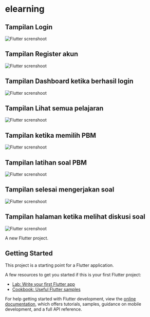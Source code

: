# elearning

## Tampilan Login

![Flutter screnshoot](https://github.com/Prastyo-EL/elearning/blob/main/assets/hasil/loginpage.png)

## Tampilan Register akun

![Flutter screnshoot](https://github.com/Prastyo-EL/elearning/blob/main/assets/hasil/registeruserpage.png)

## Tampilan Dashboard ketika berhasil login

![Flutter screnshoot](https://github.com/Prastyo-EL/elearning/blob/main/assets/hasil/updatedashboard.png)

## Tampilan Lihat semua pelajaran

![Flutter screnshoot](https://github.com/Prastyo-EL/elearning/blob/main/assets/hasil/lihatsemuamatapelajaran.png)

## Tampilan ketika memilih PBM

![Flutter screnshoot](https://github.com/Prastyo-EL/elearning/blob/main/assets/hasil/memilihPBM.png)

## Tampilan latihan soal PBM

![Flutter screnshoot](https://github.com/Prastyo-EL/elearning/blob/main/assets/hasil/kerjakansoal.png)

## Tampilan selesai mengerjakan soal

![Flutter screnshoot](https://github.com/Prastyo-EL/elearning/blob/main/assets/hasil/nilaihasillatihan.png)

## Tampilan halaman ketika melihat diskusi soal

![Flutter screnshoot](https://github.com/Prastyo-EL/elearning/blob/main/assets/hasil/halaman%20diskusi%20siswa.png)




A new Flutter project.

## Getting Started

This project is a starting point for a Flutter application.

A few resources to get you started if this is your first Flutter project:

- [Lab: Write your first Flutter app](https://docs.flutter.dev/get-started/codelab)
- [Cookbook: Useful Flutter samples](https://docs.flutter.dev/cookbook)

For help getting started with Flutter development, view the
[online documentation](https://docs.flutter.dev/), which offers tutorials,
samples, guidance on mobile development, and a full API reference.
